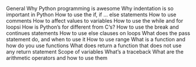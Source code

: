 General
Why Python programming is awesome
Why indentation is so important in Python
How to use the if, if ... else statements
How to use comments
How to affect values to variables
How to use the while and for loopsi
How is Python’s for different from C‘s?
How to use the break and continues statements
How to use else clauses on loops
What does the pass statement do, and when to use it
How to use range
What is a function and how do you use functions
What does return a function that does not use any return statement
Scope of variables
What’s a traceback
What are the arithmetic operators and how to use them
